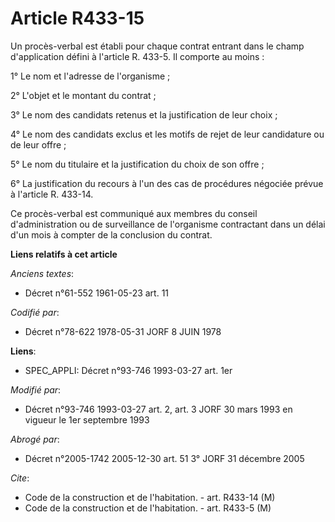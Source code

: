# Article R433-15

Un procès-verbal est établi pour chaque contrat entrant dans le champ d'application défini à l'article R. 433-5. Il comporte
au moins :

1° Le nom et l'adresse de l'organisme ;

2° L'objet et le montant du contrat ;

3° Le nom des candidats retenus et la justification de leur choix ;

4° Le nom des candidats exclus et les motifs de rejet de leur candidature ou de leur offre ;

5° Le nom du titulaire et la justification du choix de son offre ;

6° La justification du recours à l'un des cas de procédures négociée prévue à l'article R. 433-14.

Ce procès-verbal est communiqué aux membres du conseil d'administration ou de surveillance de l'organisme contractant dans un
délai d'un mois à compter de la conclusion du contrat.

**Liens relatifs à cet article**

_Anciens textes_:

  - Décret n°61-552 1961-05-23 art. 11

_Codifié par_:

  - Décret n°78-622 1978-05-31 JORF 8 JUIN 1978

**Liens**:

  - SPEC_APPLI: Décret n°93-746 1993-03-27 art. 1er

_Modifié par_:

  - Décret n°93-746 1993-03-27 art. 2, art. 3 JORF 30 mars 1993 en vigueur le 1er septembre 1993

_Abrogé par_:

  - Décret n°2005-1742 2005-12-30 art. 51 3° JORF 31 décembre 2005

_Cite_:

  - Code de la construction et de l'habitation. - art. R433-14 (M)
  - Code de la construction et de l'habitation. - art. R433-5 (M)
